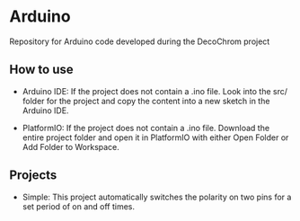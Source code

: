 # Arduino
Repository for Arduino code developed during the DecoChrom project

## How to use
- Arduino IDE: If the project does not contain a .ino file. Look into the src/ folder for the project and copy the content into a new sketch in the Arduino IDE.

- PlatformIO: If the project does not contain a .ino file. Download the entire project folder and open it in PlatformIO with either Open Folder or Add Folder to Workspace.

## Projects
- Simple: This project automatically switches the polarity on two pins for a set period of on and off times.
